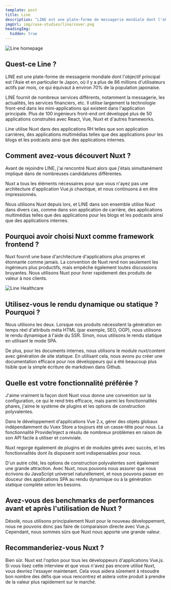 ```yaml
---
template: post
title: Line
description: "LINE est une plate-forme de messagerie mondiale dont l'objectif principal est l'Asie et en particulier le Japon, où il y a plus de 86 millions d'utilisateurs actifs par mois, ce qui équivaut à environ 70% de la population japonaise."
imgUrl: img/case-studies/line/cover.png
headingImg:
  hidden: true
---
```


![Line homepage](img/case-studies/line/main.png)

## Quest-ce Line ?

LINE est une plate-forme de messagerie mondiale dont l'objectif principal est l'Asie et en particulier le Japon, où il y a plus de 86 millions d'utilisateurs actifs par mois, ce qui équivaut à environ 70% de la population japonaise.

LINE fournit de nombreux services différents, notamment la messagerie, les actualités, les services financiers, etc. Il utilise largement la technologie front-end dans les mini-applications qui existent dans l'application principale. Plus de 100 ingénieurs front-end ont développé plus de 50 applications construites avec React, Vue, Nuxt et d'autres frameworks.

Line utilise Nuxt dans des applications RH telles que son application carrières, des applications multimédias telles que des applications pour les blogs et les podcasts ainsi que des applications internes.

## Comment avez-vous découvert Nuxt ?

Avant de rejoindre LINE, j'ai rencontré Nuxt alors que j'étais simultanément impliqué dans de nombreuses candidatures différentes.

Nuxt a tous les éléments nécessaires pour que vous n'ayez pas une architecture d'application Vue.js chaotique, et nous continuons à en être impressionnés.

Nous utilisons Nuxt depuis lors, et LINE dans son ensemble utilise Nuxt dans divers cas, comme dans son application de carrière, des applications multimédias telles que des applications pour les blogs et les podcasts ainsi que des applications internes.

## Pourquoi avoir choisi Nuxt comme framework frontend ?

Nuxt fournit une base d'architecture d'applications plus propres et étonnante comme jamais. La convention de Nuxt rend non seulement les ingénieurs plus productifs, mais empêche également toutes discussions bruyantes. Nous utilisons Nuxt pour livrer rapidement des produits de valeur à nos clients.

![Line Healthcare](img/case-studies/line/1.png)

## Utilisez-vous le rendu dynamique ou statique ? Pourquoi ?

Nous utilisons les deux. Lorsque nos produits nécessitent la génération en temps réel d'attributs méta HTML (par exemple, SEO, OGP), nous utilisons le rendu dynamique à l'aide du SSR. Sinon, nous utilisons le rendu statique en utilisant le mode SPA.

De plus, pour les documents internes, nous utilisons le module nuxt/content avec génération de site statique. En utilisant cela, nous avons pu créer une documentation efficace pour nos développeurs qui a été beaucoup plus lisible que la simple écriture de markdown dans Github.

## Quelle est votre fonctionnalité préférée ?

J'aime vraiment la façon dont Nuxt vous donne une convention sur la configuration, ce qui le rend très efficace, mais parmi les fonctionnalités phares, j'aime le système de plugins et les options de construction polyvalentes.

Dans le développement d'applications Vue 2.x, gérer des objets globaux indépendamment du Vuex Store a toujours été un casse-tête pour nous. La fonctionnalité Provide/Inject a résolu de nombreux problèmes en raison de son API facile à utiliser et conviviale.

Nuxt regorge également de plugins et de modules gérés avec succès, et les fonctionnalités dont ils disposent sont indispensables pour nous.

D'un autre côté, les options de construction polyvalentes sont également une grande attraction. Avec Nuxt, nous pouvons nous assurer que nous écrivons du JavaScript universel naturellement, et nous pouvons passer en douceur des applications SPA au rendu dynamique ou à la génération statique complète selon les besoins.

## Avez-vous des benchmarks de performances avant et après l'utilisation de Nuxt ?

Désolé, nous utilisons principalement Nuxt pour le nouveau développement, nous ne pouvons donc pas faire de comparaison directe avec Vue.js. Cependant, nous sommes sûrs que Nuxt nous apporte une grande valeur.

## Recommanderiez-vous Nuxt ?

Bien sûr. Nuxt est l'option pour tous les développeurs d'applications Vue.js. Si vous lisez cette interview et que vous n'avez pas encore utilisé Nuxt, vous devriez l'essayer maintenant. Cela vous aidera sûrement à résoudre bon nombre des défis que vous rencontrez et aidera votre produit à prendre de la valeur plus rapidement sur le marché.
